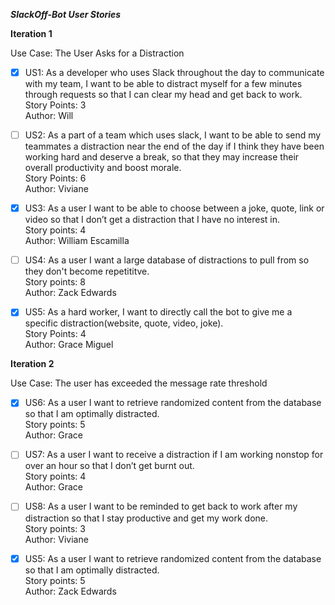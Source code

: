 ***SlackOff-Bot User Stories***

**Iteration 1**

Use Case: The User Asks for a Distraction

* [x] US1: As a developer who uses Slack throughout the day to communicate with my team, I want to be able to distract myself for a few minutes through  requests so that I can clear my head and get back to work. <br/>
Story Points: 3 <br/>
Author: Will <br/>

* [ ] US2: As a part of a team which uses slack, I want to be able to send my teammates a distraction near the end of the day if I think they have been working hard and deserve a break, so that they may increase their overall productivity and boost morale. <br/>
Story Points: 6 <br/>
Author: Viviane <br/>

* [x] US3: As a user I want to be able to choose between a joke, quote, link or video so that I don’t get a distraction that I have no interest in. <br/>
Story points: 4 <br/>
Author: William Escamilla <br/>

* [ ] US4: As a user I want a large database of distractions to pull from so they don't become repetititve. <br/>
Story points: 8 <br/>
Author: Zack Edwards <br/>

* [x] US5: As a hard worker, I want to directly call the bot to give me a specific distraction(website, quote, video, joke). <br/>
Story Points: 4 <br/>
Author: Grace Miguel <br/>

**Iteration 2**
 
Use Case: The user has exceeded the message rate threshold

* [x] US6: As a user I want to retrieve randomized content from the database so that I am optimally distracted. <br/>
Story points: 5 <br/>
Author: Grace <br/>

* [ ] US7: As a user I want to receive a distraction if I am working nonstop for over an hour so that I don’t get burnt out. <br/>
Story points: 4 <br/>
Author: Grace <br/>

* [ ] US8: As a user I want to be reminded to get back to work after my distraction so that I stay productive and get my work done. <br/>
Story points: 3 <br/>
Author: Viviane <br/>

* [x] US5: As a user I want to retrieve randomized content from the database so that I am optimally distracted. <br/>
Story points: 5 <br/>
Author: Zack Edwards <br/>
